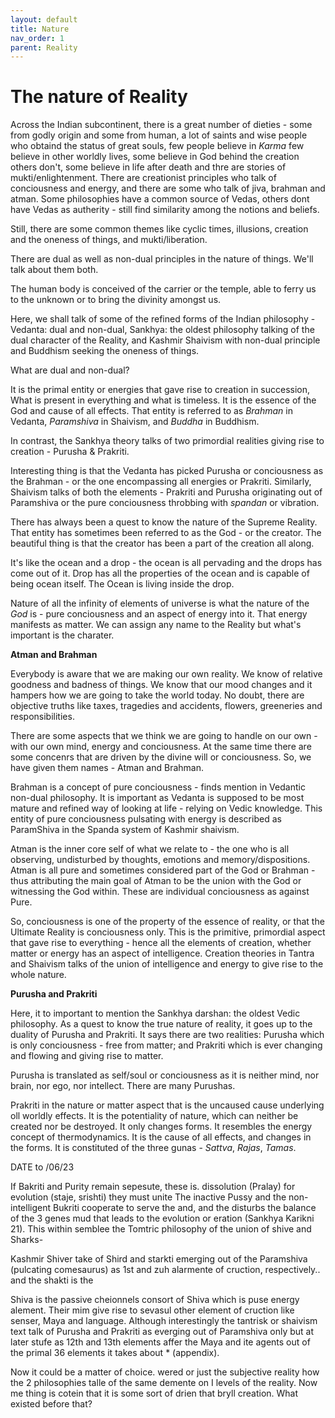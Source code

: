 ```yaml
---
layout: default
title: Nature
nav_order: 1
parent: Reality
---
```


# The nature of Reality


Across the Indian subcontinent, there is a great number of dieties - some from godly origin and some from human, a lot of saints and wise people who obtaind the status of great souls, few people believe in *Karma* few believe in other worldly lives, some believe in God behind the creation others don't, some believe in life after death and thre are stories of mukti/enlightenment. There are creationist principles who talk of conciousness and energy, and there are some who talk of jiva, brahman and atman. Some philosophies have a common source of Vedas, others dont have Vedas as autherity - still find similarity among the notions and beliefs. 

Still, there are some common themes like cyclic times, illusions, creation and the oneness of things, and mukti/liberation.

There are dual as well as non-dual principles in the nature of things. We'll talk about them both. 

The human body is conceived of the carrier or the temple, able to ferry us to the unknown or to bring the divinity amongst us.

Here, we shall talk of some of the refined forms of the Indian philosophy - Vedanta: dual and non-dual, Sankhya: the oldest philosophy talking of the dual character of the Reality, and Kashmir Shaivism with non-dual principle and Buddhism seeking the oneness of things.

What are dual and non-dual? 

It is the primal entity or energies that gave rise to creation in succession, What is present in everything and what is timeless. It is the essence of the God and cause of all effects. That entity is referred to as *Brahman* in Vedanta, *Paramshiva* in Shaivism, and *Buddha* in Buddhism.

In contrast, the Sankhya theory talks of two primordial realities giving rise to creation - Purusha & Prakriti.

Interesting thing is that the Vedanta has picked Purusha or conciousness as the Brahman - or the one encompassing all energies or Prakriti. Similarly, Shaivism talks of both the elements - Prakriti and Purusha originating out of Paramshiva or the pure conciousness throbbing with *spandan* or vibration. 

There has always been a quest to know the nature of the Supreme Reality. That entity has sometimes been referred to as the God - or the creator. The beautiful thing is that the creator has been a part of the creation all along. 

It's like the ocean and a drop - the ocean is all pervading and the drops has come out of it. Drop has all the properties of the ocean and is capable of being ocean itself. The Ocean is living inside the drop.

Nature of all the infinity of elements of universe is what the nature of the *God* is - pure conciousness and an aspect of energy into it. That energy manifests as matter. We can assign any name to the Reality but what's important is the charater.


**Atman and Brahman**

Everybody is aware that we are making our own reality. We know of relative goodness and badness of things. We know that our mood changes and it hampers how we are going to take the world today. No doubt, there are objective truths like taxes, tragedies and accidents, flowers, greeneries and responsibilities.

There are some aspects that we think we are going to handle on our own - with our own mind, energy and conciousness. At the same time there are some concenrs that are driven by the divine will or conciousness. So, we have given them names - Atman and Brahman. 

Brahman is a concept of pure conciousness - finds mention in Vedantic non-dual philosophy. It is important as Vedanta is supposed to be most mature and refined way of looking at life - relying on Vedic knowledge. This entity of pure conciousness pulsating with energy is described as ParamShiva in the Spanda system of Kashmir shaivism.

Atman is the inner core self of what we relate to - the one who is all observing, undisturbed by thoughts, emotions and memory/dispositions. Atman is all pure and sometimes considered part of the God or Brahman - thus attributing the main goal of Atman to be the union with the God or witnessing the God within. These are individual conciousness as against Pure.


So, conciousness is one of the property of the essence of reality, or that the Ultimate Reality is conciousness only. This is the primitive, primordial aspect that gave rise to everything - hence all the elements of creation, whether matter or energy has an aspect of intelligence. Creation theories in Tantra and Shaivism talks of the union of intelligence and energy to give rise to the whole nature.

**Purusha and Prakriti**

Here, it to important to mention the Sankhya darshan: the oldest Vedic philosophy. As a quest to know the true nature of reality, it goes up to the duality of Purusha and Prakriti.
It says there are two realities: Purusha which is only conciousness - free from matter; and Prakriti which is ever changing and flowing and giving rise to matter.

Purusha is translated as self/soul or conciousness as it is neither mind, nor brain, nor ego, nor intellect. There are many Purushas. 

Prakriti in the nature or matter aspect that is the uncaused cause underlying oll worldly effects. It is the potentiality of nature, which can neither be created nor be destroyed. It only changes forms. It resembles the energy concept of thermodynamics. It is the cause of all effects, and changes in the forms. It is constituted of the three gunas - *Sattva*, *Rajas*, *Tamas*.



DATE to /06/23

If Bakriti and Purity remain sepesute, these is. dissolution (Pralay) for evolution (staje, srishti) they must unite The inactive Pussy and the non-intelligent Bukriti cooperate to serve the and, and the disturbs the balance of the 3 genes mud that leads to the evolution or eration (Sankhya Karikni 21). This within semblee the Tomtric philosophy of the union of shive and Sharks-

Kashmir Shiver take of Shird and starkti emerging out of the Paramshiva (pulcating comesaurus) as 1st and zuh alarmente of cruction, respectively.. and the shakti is the

Shiva is the passive cheionnels consort of Shiva which is puse energy alement. Their mim give rise to sevasul other element of cruction like senser, Maya and language. Although interestingly the tantrisk or shaivism text talk of Purusha and Prakriti as everging out of Paramshiva only but at later stufe as 12th and 13th elements affer the Maya and ite agents out of the primal 36 elements it takes about * (appendix).

Now it could be a matter of choice. wered or just the subjective reality how the 2 philosophies talle of the same demente on I levels of the reality. Now me thing is cotein that it is some sort of drien that bryll creation. What existed before that?